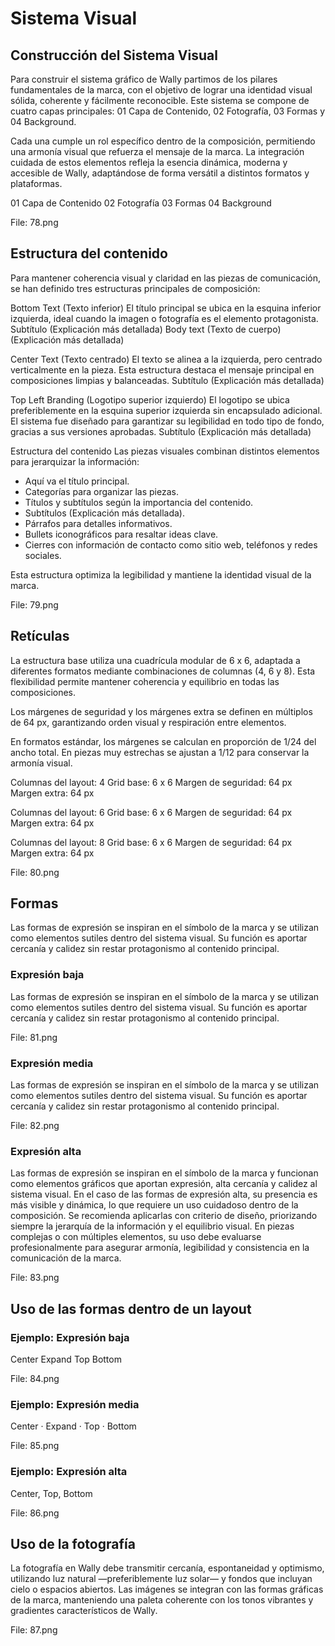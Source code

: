 # Sistema Visual

## Construcción del Sistema Visual

Para construir el sistema gráfico de Wally partimos de los pilares fundamentales de la marca, con el objetivo de lograr una identidad visual sólida, coherente y fácilmente reconocible. Este sistema se compone de cuatro capas principales: 01 Capa de Contenido, 02 Fotografía, 03 Formas y 04 Background.

Cada una cumple un rol específico dentro de la composición, permitiendo una armonía visual que refuerza el mensaje de la marca. La integración cuidada de estos elementos refleja la esencia dinámica, moderna y accesible de Wally, adaptándose de forma versátil a distintos formatos y plataformas.

01 Capa de Contenido
02 Fotografía
03 Formas
04 Background

File: 78.png

## Estructura del contenido

Para mantener coherencia visual y claridad en las piezas de comunicación, se han definido tres estructuras principales de composición:

Bottom Text (Texto inferior)
El título principal se ubica en la esquina inferior izquierda, ideal cuando la imagen o fotografía es el elemento protagonista.
Subtítulo (Explicación más detallada)
Body text (Texto de cuerpo) (Explicación más detallada)

Center Text (Texto centrado)
El texto se alinea a la izquierda, pero centrado verticalmente en la pieza. Esta estructura destaca el mensaje principal en composiciones limpias y balanceadas.
Subtítulo (Explicación más detallada)

Top Left Branding (Logotipo superior izquierdo)
El logotipo se ubica preferiblemente en la esquina superior izquierda sin encapsulado adicional. El sistema fue diseñado para garantizar su legibilidad en todo tipo de fondo, gracias a sus versiones aprobadas.
Subtítulo (Explicación más detallada)

Estructura del contenido
Las piezas visuales combinan distintos elementos para jerarquizar la información:
- Aquí va el título principal.
- Categorías para organizar las piezas.
- Títulos y subtítulos según la importancia del contenido.
- Subtítulos (Explicación más detallada).
- Párrafos para detalles informativos.
- Bullets iconográficos para resaltar ideas clave.
- Cierres con información de contacto como sitio web, teléfonos y redes sociales.

Esta estructura optimiza la legibilidad y mantiene la identidad visual de la marca.

File: 79.png

## Retículas

La estructura base utiliza una cuadrícula modular de 6 x 6, adaptada a diferentes formatos mediante combinaciones de columnas (4, 6 y 8). Esta flexibilidad permite mantener coherencia y equilibrio en todas las composiciones.

Los márgenes de seguridad y los márgenes extra se definen en múltiplos de 64 px, garantizando orden visual y respiración entre elementos.

En formatos estándar, los márgenes se calculan en proporción de 1/24 del ancho total. En piezas muy estrechas se ajustan a 1/12 para conservar la armonía visual.

Columnas del layout: 4
Grid base: 6 x 6
Margen de seguridad: 64 px
Margen extra: 64 px

Columnas del layout: 6
Grid base: 6 x 6
Margen de seguridad: 64 px
Margen extra: 64 px

Columnas del layout: 8
Grid base: 6 x 6
Margen de seguridad: 64 px
Margen extra: 64 px

File: 80.png

## Formas

Las formas de expresión se inspiran en el símbolo de la marca y se utilizan como elementos sutiles dentro del sistema visual. Su función es aportar cercanía y calidez sin restar protagonismo al contenido principal.

### Expresión baja

Las formas de expresión se inspiran en el símbolo de la marca y se utilizan como elementos sutiles dentro del sistema visual. Su función es aportar cercanía y calidez sin restar protagonismo al contenido principal.

File: 81.png

### Expresión media

Las formas de expresión se inspiran en el símbolo de la marca y se utilizan como elementos sutiles dentro del sistema visual. Su función es aportar cercanía y calidez sin restar protagonismo al contenido principal.

File: 82.png

### Expresión alta

Las formas de expresión se inspiran en el símbolo de la marca y funcionan como elementos gráficos que aportan expresión, alta cercanía y calidez al sistema visual. En el caso de las formas de expresión alta, su presencia es más visible y dinámica, lo que requiere un uso cuidadoso dentro de la composición.
Se recomienda aplicarlas con criterio de diseño, priorizando siempre la jerarquía de la información y el equilibrio visual. En piezas complejas o con múltiples elementos, su uso debe evaluarse profesionalmente para asegurar armonía, legibilidad y consistencia en la comunicación de la marca.

File: 83.png

## Uso de las formas dentro de un layout

### Ejemplo: Expresión baja

Center Expand Top Bottom

File: 84.png

### Ejemplo: Expresión media

Center · Expand · Top · Bottom

File: 85.png

### Ejemplo: Expresión alta

Center, Top, Bottom

File: 86.png

## Uso de la fotografía

La fotografía en Wally debe transmitir cercanía, espontaneidad y optimismo, utilizando luz natural —preferiblemente luz solar— y fondos que incluyan cielo o espacios abiertos. Las imágenes se integran con las formas gráficas de la marca, manteniendo una paleta coherente con los tonos vibrantes y gradientes característicos de Wally.

File: 87.png